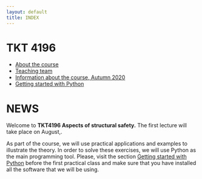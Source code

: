 ```yaml
---
layout: default
title: INDEX
---
```


# TKT 4196

- [About the course](about)
- [Teaching team](team)
- [Information about the course, Autumn 2020](fall2020)
- [Getting started with Python](py_guide)



# NEWS
Welcome to __TKT4196 Aspects of structural safety.__ The first lecture will take place on August,.

As part of the course, we will use practical applications and examples to illustrate the theory. In order to solve these exercises, we will use Python as the main programming tool. Please, visit the section [Getting started with Python](py_guide) before the first practical class and make sure that you have installed all the software that we will be using.
